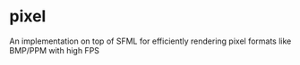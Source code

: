 # pixel
An implementation on top of SFML for efficiently rendering pixel formats like BMP/PPM with high FPS
